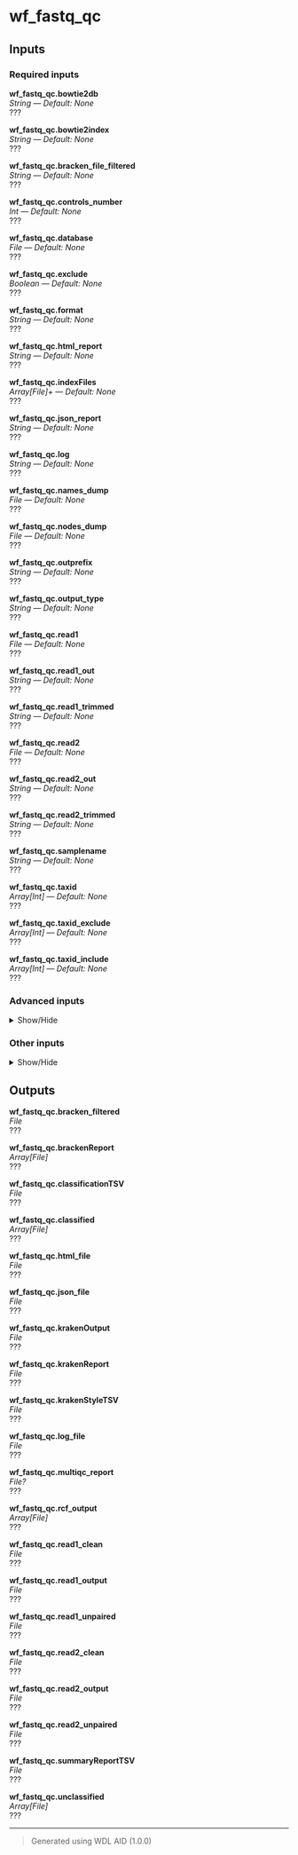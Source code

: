 # wf_fastq_qc


## Inputs

### Required inputs
<p name="wf_fastq_qc.bowtie2db">
        <b>wf_fastq_qc.bowtie2db</b><br />
        <i>String &mdash; Default: None</i><br />
        ???
</p>
<p name="wf_fastq_qc.bowtie2index">
        <b>wf_fastq_qc.bowtie2index</b><br />
        <i>String &mdash; Default: None</i><br />
        ???
</p>
<p name="wf_fastq_qc.bracken_file_filtered">
        <b>wf_fastq_qc.bracken_file_filtered</b><br />
        <i>String &mdash; Default: None</i><br />
        ???
</p>
<p name="wf_fastq_qc.controls_number">
        <b>wf_fastq_qc.controls_number</b><br />
        <i>Int &mdash; Default: None</i><br />
        ???
</p>
<p name="wf_fastq_qc.database">
        <b>wf_fastq_qc.database</b><br />
        <i>File &mdash; Default: None</i><br />
        ???
</p>
<p name="wf_fastq_qc.exclude">
        <b>wf_fastq_qc.exclude</b><br />
        <i>Boolean &mdash; Default: None</i><br />
        ???
</p>
<p name="wf_fastq_qc.format">
        <b>wf_fastq_qc.format</b><br />
        <i>String &mdash; Default: None</i><br />
        ???
</p>
<p name="wf_fastq_qc.html_report">
        <b>wf_fastq_qc.html_report</b><br />
        <i>String &mdash; Default: None</i><br />
        ???
</p>
<p name="wf_fastq_qc.indexFiles">
        <b>wf_fastq_qc.indexFiles</b><br />
        <i>Array[File]+ &mdash; Default: None</i><br />
        ???
</p>
<p name="wf_fastq_qc.json_report">
        <b>wf_fastq_qc.json_report</b><br />
        <i>String &mdash; Default: None</i><br />
        ???
</p>
<p name="wf_fastq_qc.log">
        <b>wf_fastq_qc.log</b><br />
        <i>String &mdash; Default: None</i><br />
        ???
</p>
<p name="wf_fastq_qc.names_dump">
        <b>wf_fastq_qc.names_dump</b><br />
        <i>File &mdash; Default: None</i><br />
        ???
</p>
<p name="wf_fastq_qc.nodes_dump">
        <b>wf_fastq_qc.nodes_dump</b><br />
        <i>File &mdash; Default: None</i><br />
        ???
</p>
<p name="wf_fastq_qc.outprefix">
        <b>wf_fastq_qc.outprefix</b><br />
        <i>String &mdash; Default: None</i><br />
        ???
</p>
<p name="wf_fastq_qc.output_type">
        <b>wf_fastq_qc.output_type</b><br />
        <i>String &mdash; Default: None</i><br />
        ???
</p>
<p name="wf_fastq_qc.read1">
        <b>wf_fastq_qc.read1</b><br />
        <i>File &mdash; Default: None</i><br />
        ???
</p>
<p name="wf_fastq_qc.read1_out">
        <b>wf_fastq_qc.read1_out</b><br />
        <i>String &mdash; Default: None</i><br />
        ???
</p>
<p name="wf_fastq_qc.read1_trimmed">
        <b>wf_fastq_qc.read1_trimmed</b><br />
        <i>String &mdash; Default: None</i><br />
        ???
</p>
<p name="wf_fastq_qc.read2">
        <b>wf_fastq_qc.read2</b><br />
        <i>File &mdash; Default: None</i><br />
        ???
</p>
<p name="wf_fastq_qc.read2_out">
        <b>wf_fastq_qc.read2_out</b><br />
        <i>String &mdash; Default: None</i><br />
        ???
</p>
<p name="wf_fastq_qc.read2_trimmed">
        <b>wf_fastq_qc.read2_trimmed</b><br />
        <i>String &mdash; Default: None</i><br />
        ???
</p>
<p name="wf_fastq_qc.samplename">
        <b>wf_fastq_qc.samplename</b><br />
        <i>String &mdash; Default: None</i><br />
        ???
</p>
<p name="wf_fastq_qc.taxid">
        <b>wf_fastq_qc.taxid</b><br />
        <i>Array[Int] &mdash; Default: None</i><br />
        ???
</p>
<p name="wf_fastq_qc.taxid_exclude">
        <b>wf_fastq_qc.taxid_exclude</b><br />
        <i>Array[Int] &mdash; Default: None</i><br />
        ???
</p>
<p name="wf_fastq_qc.taxid_include">
        <b>wf_fastq_qc.taxid_include</b><br />
        <i>Array[Int] &mdash; Default: None</i><br />
        ???
</p>

### Advanced inputs
<details>
<summary> Show/Hide </summary>
<p name="wf_fastq_qc.wf_centrifuge.task_centrifuge.docker">
        <b>wf_fastq_qc.wf_centrifuge.task_centrifuge.docker</b><br />
        <i>String &mdash; Default: "dbest/centrifuge:v1.0.4"</i><br />
        The docker image used for this task. Changing this may result in errors which the developers may choose not to address.
</p>
<p name="wf_fastq_qc.wf_kraken2.task_kraken2.docker">
        <b>wf_fastq_qc.wf_kraken2.task_kraken2.docker</b><br />
        <i>String &mdash; Default: "staphb/kraken2:2.1.3"</i><br />
        The docker image used for this task. Changing this may result in errors which the developers may choose not to address.
</p>
</details>

### Other inputs
<details>
<summary> Show/Hide </summary>
<p name="wf_fastq_qc.adapter_fasta">
        <b>wf_fastq_qc.adapter_fasta</b><br />
        <i>File? &mdash; Default: None</i><br />
        ???
</p>
<p name="wf_fastq_qc.analysis_type">
        <b>wf_fastq_qc.analysis_type</b><br />
        <i>String &mdash; Default: "rel_ab"</i><br />
        ???
</p>
<p name="wf_fastq_qc.disk_multiplier">
        <b>wf_fastq_qc.disk_multiplier</b><br />
        <i>Int &mdash; Default: 20</i><br />
        ???
</p>
<p name="wf_fastq_qc.disk_size">
        <b>wf_fastq_qc.disk_size</b><br />
        <i>Int &mdash; Default: 100</i><br />
        ???
</p>
<p name="wf_fastq_qc.input_type">
        <b>wf_fastq_qc.input_type</b><br />
        <i>String &mdash; Default: "fastq"</i><br />
        ???
</p>
<p name="wf_fastq_qc.memory">
        <b>wf_fastq_qc.memory</b><br />
        <i>String &mdash; Default: "250GB"</i><br />
        ???
</p>
<p name="wf_fastq_qc.nproc">
        <b>wf_fastq_qc.nproc</b><br />
        <i>Int &mdash; Default: 12</i><br />
        ???
</p>
<p name="wf_fastq_qc.output_file_name">
        <b>wf_fastq_qc.output_file_name</b><br />
        <i>String &mdash; Default: "metaphlan_output.txt"</i><br />
        ???
</p>
<p name="wf_fastq_qc.read_length">
        <b>wf_fastq_qc.read_length</b><br />
        <i>Int &mdash; Default: 150</i><br />
        ???
</p>
<p name="wf_fastq_qc.task_extract_kraken_reads.disk_size">
        <b>wf_fastq_qc.task_extract_kraken_reads.disk_size</b><br />
        <i>String &mdash; Default: "100"</i><br />
        ???
</p>
<p name="wf_fastq_qc.task_extract_kraken_reads.docker">
        <b>wf_fastq_qc.task_extract_kraken_reads.docker</b><br />
        <i>String &mdash; Default: "dbest/krakentools:v1.2"</i><br />
        ???
</p>
<p name="wf_fastq_qc.task_extract_kraken_reads.memory">
        <b>wf_fastq_qc.task_extract_kraken_reads.memory</b><br />
        <i>String &mdash; Default: "10GB"</i><br />
        ???
</p>
<p name="wf_fastq_qc.task_fastp.average_qual">
        <b>wf_fastq_qc.task_fastp.average_qual</b><br />
        <i>Int &mdash; Default: 10</i><br />
        ???
</p>
<p name="wf_fastq_qc.task_fastp.cut_mean_quality">
        <b>wf_fastq_qc.task_fastp.cut_mean_quality</b><br />
        <i>Int &mdash; Default: 20</i><br />
        ???
</p>
<p name="wf_fastq_qc.task_fastp.cut_window_size">
        <b>wf_fastq_qc.task_fastp.cut_window_size</b><br />
        <i>Int &mdash; Default: 4</i><br />
        ???
</p>
<p name="wf_fastq_qc.task_fastp.deduplication">
        <b>wf_fastq_qc.task_fastp.deduplication</b><br />
        <i>Boolean &mdash; Default: false</i><br />
        ???
</p>
<p name="wf_fastq_qc.task_fastp.docker">
        <b>wf_fastq_qc.task_fastp.docker</b><br />
        <i>String &mdash; Default: "dbest/fastp:v0.23.4"</i><br />
        ???
</p>
<p name="wf_fastq_qc.task_fastp.low_complexity_threshold">
        <b>wf_fastq_qc.task_fastp.low_complexity_threshold</b><br />
        <i>Int &mdash; Default: 30</i><br />
        ???
</p>
<p name="wf_fastq_qc.task_fastp.memory">
        <b>wf_fastq_qc.task_fastp.memory</b><br />
        <i>String &mdash; Default: "12GB"</i><br />
        ???
</p>
<p name="wf_fastq_qc.task_fastp.min_read_length">
        <b>wf_fastq_qc.task_fastp.min_read_length</b><br />
        <i>Int &mdash; Default: 50</i><br />
        ???
</p>
<p name="wf_fastq_qc.task_fastp.n_base_limit">
        <b>wf_fastq_qc.task_fastp.n_base_limit</b><br />
        <i>Int &mdash; Default: 5</i><br />
        ???
</p>
<p name="wf_fastq_qc.task_fastp.overrepresentation_analysis">
        <b>wf_fastq_qc.task_fastp.overrepresentation_analysis</b><br />
        <i>Boolean &mdash; Default: false</i><br />
        ???
</p>
<p name="wf_fastq_qc.task_fastp.poly_x_min_len">
        <b>wf_fastq_qc.task_fastp.poly_x_min_len</b><br />
        <i>Int &mdash; Default: 10</i><br />
        ???
</p>
<p name="wf_fastq_qc.task_fastp.verbose">
        <b>wf_fastq_qc.task_fastp.verbose</b><br />
        <i>Boolean &mdash; Default: false</i><br />
        ???
</p>
<p name="wf_fastq_qc.task_filter_bracken_output.disk_size">
        <b>wf_fastq_qc.task_filter_bracken_output.disk_size</b><br />
        <i>String &mdash; Default: "100"</i><br />
        ???
</p>
<p name="wf_fastq_qc.task_filter_bracken_output.docker">
        <b>wf_fastq_qc.task_filter_bracken_output.docker</b><br />
        <i>String &mdash; Default: "dbest/krakentools:v1.2"</i><br />
        ???
</p>
<p name="wf_fastq_qc.task_filter_bracken_output.memory">
        <b>wf_fastq_qc.task_filter_bracken_output.memory</b><br />
        <i>String &mdash; Default: "10GB"</i><br />
        ???
</p>
<p name="wf_fastq_qc.task_metaphlan.docker">
        <b>wf_fastq_qc.task_metaphlan.docker</b><br />
        <i>String &mdash; Default: "dbest/metaphlan:v4.1.1"</i><br />
        ???
</p>
<p name="wf_fastq_qc.task_metaphlan.memory">
        <b>wf_fastq_qc.task_metaphlan.memory</b><br />
        <i>String &mdash; Default: "12GB"</i><br />
        ???
</p>
<p name="wf_fastq_qc.task_metaphlan.minimum_read_length">
        <b>wf_fastq_qc.task_metaphlan.minimum_read_length</b><br />
        <i>Int &mdash; Default: 70</i><br />
        ???
</p>
<p name="wf_fastq_qc.task_metaphlan.number_of_reads_used">
        <b>wf_fastq_qc.task_metaphlan.number_of_reads_used</b><br />
        <i>Int? &mdash; Default: None</i><br />
        ???
</p>
<p name="wf_fastq_qc.task_metaphlan.stat">
        <b>wf_fastq_qc.task_metaphlan.stat</b><br />
        <i>String &mdash; Default: "tavg_g"</i><br />
        ???
</p>
<p name="wf_fastq_qc.task_metaphlan.taxonomic_level">
        <b>wf_fastq_qc.task_metaphlan.taxonomic_level</b><br />
        <i>String &mdash; Default: "a"</i><br />
        ???
</p>
<p name="wf_fastq_qc.task_multiqc.docker">
        <b>wf_fastq_qc.task_multiqc.docker</b><br />
        <i>String &mdash; Default: "multiqc/multiqc:v1.24"</i><br />
        ???
</p>
<p name="wf_fastq_qc.task_multiqc.memory">
        <b>wf_fastq_qc.task_multiqc.memory</b><br />
        <i>String &mdash; Default: "8GB"</i><br />
        ???
</p>
<p name="wf_fastq_qc.task_recentrifuge.docker_image">
        <b>wf_fastq_qc.task_recentrifuge.docker_image</b><br />
        <i>String &mdash; Default: "dbest/recentrifuge:v1.14.1"</i><br />
        ???
</p>
<p name="wf_fastq_qc.threads">
        <b>wf_fastq_qc.threads</b><br />
        <i>Int &mdash; Default: 1</i><br />
        ???
</p>
<p name="wf_fastq_qc.threshold">
        <b>wf_fastq_qc.threshold</b><br />
        <i>Int &mdash; Default: 10</i><br />
        ???
</p>
<p name="wf_fastq_qc.wf_centrifuge.task_kreport.docker">
        <b>wf_fastq_qc.wf_centrifuge.task_kreport.docker</b><br />
        <i>String &mdash; Default: "dbest/centrifuge:v1.0.4"</i><br />
        ???
</p>
<p name="wf_fastq_qc.wf_kraken2.task_bracken.docker">
        <b>wf_fastq_qc.wf_kraken2.task_bracken.docker</b><br />
        <i>String &mdash; Default: "staphb/bracken:2.9"</i><br />
        ???
</p>
<p name="wf_fastq_qc.wf_kraken2.task_kraken2.minimum_base_quality">
        <b>wf_fastq_qc.wf_kraken2.task_kraken2.minimum_base_quality</b><br />
        <i>Int &mdash; Default: 20</i><br />
        ???
</p>
</details>

## Outputs
<p name="wf_fastq_qc.bracken_filtered">
        <b>wf_fastq_qc.bracken_filtered</b><br />
        <i>File</i><br />
        ???
</p>
<p name="wf_fastq_qc.brackenReport">
        <b>wf_fastq_qc.brackenReport</b><br />
        <i>Array[File]</i><br />
        ???
</p>
<p name="wf_fastq_qc.classificationTSV">
        <b>wf_fastq_qc.classificationTSV</b><br />
        <i>File</i><br />
        ???
</p>
<p name="wf_fastq_qc.classified">
        <b>wf_fastq_qc.classified</b><br />
        <i>Array[File]</i><br />
        ???
</p>
<p name="wf_fastq_qc.html_file">
        <b>wf_fastq_qc.html_file</b><br />
        <i>File</i><br />
        ???
</p>
<p name="wf_fastq_qc.json_file">
        <b>wf_fastq_qc.json_file</b><br />
        <i>File</i><br />
        ???
</p>
<p name="wf_fastq_qc.krakenOutput">
        <b>wf_fastq_qc.krakenOutput</b><br />
        <i>File</i><br />
        ???
</p>
<p name="wf_fastq_qc.krakenReport">
        <b>wf_fastq_qc.krakenReport</b><br />
        <i>File</i><br />
        ???
</p>
<p name="wf_fastq_qc.krakenStyleTSV">
        <b>wf_fastq_qc.krakenStyleTSV</b><br />
        <i>File</i><br />
        ???
</p>
<p name="wf_fastq_qc.log_file">
        <b>wf_fastq_qc.log_file</b><br />
        <i>File</i><br />
        ???
</p>
<p name="wf_fastq_qc.multiqc_report">
        <b>wf_fastq_qc.multiqc_report</b><br />
        <i>File?</i><br />
        ???
</p>
<p name="wf_fastq_qc.rcf_output">
        <b>wf_fastq_qc.rcf_output</b><br />
        <i>Array[File]</i><br />
        ???
</p>
<p name="wf_fastq_qc.read1_clean">
        <b>wf_fastq_qc.read1_clean</b><br />
        <i>File</i><br />
        ???
</p>
<p name="wf_fastq_qc.read1_output">
        <b>wf_fastq_qc.read1_output</b><br />
        <i>File</i><br />
        ???
</p>
<p name="wf_fastq_qc.read1_unpaired">
        <b>wf_fastq_qc.read1_unpaired</b><br />
        <i>File</i><br />
        ???
</p>
<p name="wf_fastq_qc.read2_clean">
        <b>wf_fastq_qc.read2_clean</b><br />
        <i>File</i><br />
        ???
</p>
<p name="wf_fastq_qc.read2_output">
        <b>wf_fastq_qc.read2_output</b><br />
        <i>File</i><br />
        ???
</p>
<p name="wf_fastq_qc.read2_unpaired">
        <b>wf_fastq_qc.read2_unpaired</b><br />
        <i>File</i><br />
        ???
</p>
<p name="wf_fastq_qc.summaryReportTSV">
        <b>wf_fastq_qc.summaryReportTSV</b><br />
        <i>File</i><br />
        ???
</p>
<p name="wf_fastq_qc.unclassified">
        <b>wf_fastq_qc.unclassified</b><br />
        <i>Array[File]</i><br />
        ???
</p>

<hr />

> Generated using WDL AID (1.0.0)

